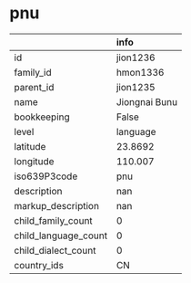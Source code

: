 # pnu
|                      | info          |
|:---------------------|:--------------|
| id                   | jion1236      |
| family_id            | hmon1336      |
| parent_id            | jion1235      |
| name                 | Jiongnai Bunu |
| bookkeeping          | False         |
| level                | language      |
| latitude             | 23.8692       |
| longitude            | 110.007       |
| iso639P3code         | pnu           |
| description          | nan           |
| markup_description   | nan           |
| child_family_count   | 0             |
| child_language_count | 0             |
| child_dialect_count  | 0             |
| country_ids          | CN            |